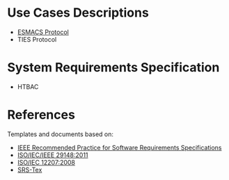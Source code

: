 # Use Cases Descriptions

* [ESMACS Protocol](https://docs.google.com/document/d/1t7_EvRmhBOIsvZ6yEmXoZ25k-4ROnhYK_ptCppdFGjI/edit?usp=sharing)
* TIES Protocol

# System Requirements Specification

* HTBAC

# References 

Templates and documents based on:

* [IEEE Recommended Practice for Software Requirements Specifications](http://ieeexplore.ieee.org.proxy.libraries.rutgers.edu/document/720574/)
* [ISO/IEC/IEEE 29148:2011](https://www.iso.org/standard/45171.html)
* [ISO/IEC 12207:2008](https://www.iso.org/standard/43447.html)
* [SRS-Tex](https://github.com/jpeisenbarth/SRS-Tex)
